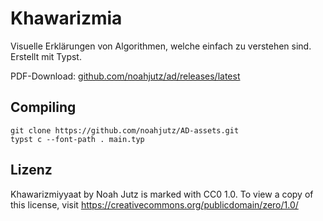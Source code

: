 # Khawarizmia

Visuelle Erklärungen von Algorithmen, welche einfach zu verstehen sind. Erstellt mit Typst.

PDF-Download: [github.com/noahjutz/ad/releases/latest](https://github.com/noahjutz/ad/releases/latest)

## Compiling

```
git clone https://github.com/noahjutz/AD-assets.git
typst c --font-path . main.typ
```

## Lizenz

Khawarizmiyyaat by Noah Jutz is marked with CC0 1.0. To view a copy of this license, visit https://creativecommons.org/publicdomain/zero/1.0/
